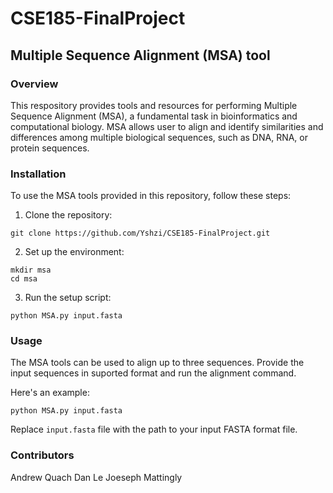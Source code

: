 # CSE185-FinalProject
## Multiple Sequence Alignment (MSA) tool
### Overview 
This respository provides tools and resources for performing Multiple Sequence Alignment (MSA), a fundamental task in bioinformatics and computational biology. MSA allows user to align and identify similarities and differences among multiple biological sequences, such as DNA, RNA, or protein sequences. 

### Installation 
To use the MSA tools provided in this repository, follow these steps:
1. Clone the repository:

`git clone https://github.com/Yshzi/CSE185-FinalProject.git`

2. Set up the environment:
```
mkdir msa 
cd msa
```
3. Run the setup script: 

`python MSA.py input.fasta`

### Usage 
The MSA tools can be used to align up to three sequences. Provide the input sequences in suported format and run the alignment command. 

Here's an example:

`python MSA.py input.fasta`

Replace `input.fasta` file with the path to your input FASTA format file. 

### Contributors 
Andrew Quach
Dan Le
Joeseph Mattingly
